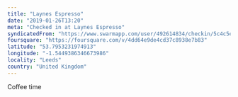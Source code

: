```yaml
---
title: "Laynes Espresso"
date: "2019-01-26T13:20"
meta: "Checked in at Laynes Espresso"
syndicatedFrom: "https://www.swarmapp.com/user/492614834/checkin/5c4c5e96a35f460025575751"
foursquare: "https://foursquare.com/v/4dd64e9de4cd37c8938e7b83"
latitude: "53.7953231974913"
longitude: "-1.5449386346673986"
locality: "Leeds"
country: "United Kingdom"
---
```

Coffee time
